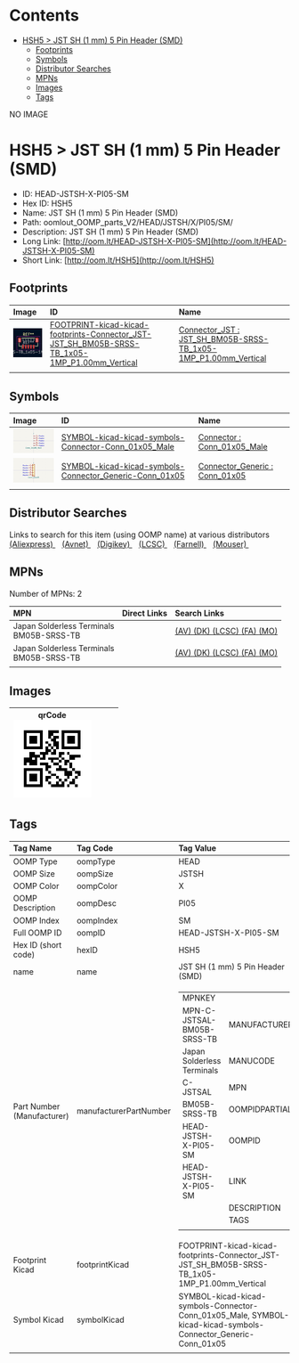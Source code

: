 



Contents
========

* [HSH5 > JST SH (1 mm) 5 Pin Header (SMD)](#hsh5--jst-sh-1-mm-5-pin-header-smd)
	* [Footprints](#footprints)
	* [Symbols](#symbols)
	* [Distributor Searches](#distributor-searches)
	* [MPNs](#mpns)
	* [Images](#images)
	* [Tags](#tags)
  
NO IMAGE  
# HSH5 > JST SH (1 mm) 5 Pin Header (SMD)

- ID: HEAD-JSTSH-X-PI05-SM
- Hex ID: HSH5
- Name: JST SH (1 mm) 5 Pin Header (SMD)
- Path: oomlout_OOMP_parts_V2/HEAD/JSTSH/X/PI05/SM/
- Description: JST SH (1 mm) 5 Pin Header (SMD)
- Long Link: [http://oom.lt/HEAD-JSTSH-X-PI05-SM](http://oom.lt/HEAD-JSTSH-X-PI05-SM)
- Short Link: [http://oom.lt/HSH5](http://oom.lt/HSH5)

## Footprints
  

|Image|ID|Name|
| :--- | :--- | :--- |
|[![](https://raw.githubusercontent.com/oomlout/oomlout_OOMP_eda_V2/main/FOOTPRINT/kicad/kicad-footprints/Connector_JST/JST_SH_BM05B-SRSS-TB_1x05-1MP_P1.00mm_Vertical/image_140.png)](https://github.com/oomlout/oomlout_OOMP_eda_V2/tree/main/FOOTPRINT/kicad/kicad-footprints/Connector_JST/JST_SH_BM05B-SRSS-TB_1x05-1MP_P1.00mm_Vertical/)|[FOOTPRINT-kicad-kicad-footprints-Connector_JST-JST_SH_BM05B-SRSS-TB_1x05-1MP_P1.00mm_Vertical](https://github.com/oomlout/oomlout_OOMP_eda_V2/tree/main/FOOTPRINT/kicad/kicad-footprints/Connector_JST/JST_SH_BM05B-SRSS-TB_1x05-1MP_P1.00mm_Vertical/)|[Connector_JST : JST_SH_BM05B-SRSS-TB_1x05-1MP_P1.00mm_Vertical](https://github.com/oomlout/oomlout_OOMP_eda_V2/tree/main/FOOTPRINT/kicad/kicad-footprints/Connector_JST/JST_SH_BM05B-SRSS-TB_1x05-1MP_P1.00mm_Vertical/)|
||||

## Symbols
  

|Image|ID|Name|
| :--- | :--- | :--- |
|[![](https://raw.githubusercontent.com/oomlout/oomlout_OOMP_eda_V2/main/SYMBOL/kicad/kicad-symbols/Connector/Conn_01x05_Male/image_140.png)](https://github.com/oomlout/oomlout_OOMP_eda_V2/tree/main/SYMBOL/kicad/kicad-symbols/Connector/Conn_01x05_Male/)|[SYMBOL-kicad-kicad-symbols-Connector-Conn_01x05_Male](https://github.com/oomlout/oomlout_OOMP_eda_V2/tree/main/SYMBOL/kicad/kicad-symbols/Connector/Conn_01x05_Male/)|[Connector : Conn_01x05_Male](https://github.com/oomlout/oomlout_OOMP_eda_V2/tree/main/SYMBOL/kicad/kicad-symbols/Connector/Conn_01x05_Male/)|
|[![](https://raw.githubusercontent.com/oomlout/oomlout_OOMP_eda_V2/main/SYMBOL/kicad/kicad-symbols/Connector_Generic/Conn_01x05/image_140.png)](https://github.com/oomlout/oomlout_OOMP_eda_V2/tree/main/SYMBOL/kicad/kicad-symbols/Connector_Generic/Conn_01x05/)|[SYMBOL-kicad-kicad-symbols-Connector_Generic-Conn_01x05](https://github.com/oomlout/oomlout_OOMP_eda_V2/tree/main/SYMBOL/kicad/kicad-symbols/Connector_Generic/Conn_01x05/)|[Connector_Generic : Conn_01x05](https://github.com/oomlout/oomlout_OOMP_eda_V2/tree/main/SYMBOL/kicad/kicad-symbols/Connector_Generic/Conn_01x05/)|
||||

## Distributor Searches
  
Links to search for this item (using OOMP name) at various distributors  
[(Aliexpress) ](https://www.aliexpress.com/wholesale?SearchText=JST+SH+1+mm+5+Pin+Header+SMD)&nbsp;&nbsp;&nbsp;[(Avnet) ](https://www.avnet.com/shop/us/search/JST+SH+1+mm+5+Pin+Header+SMD)&nbsp;&nbsp;&nbsp;[(Digikey) ](https://www.digikey.co.uk/en/products/result?s=JST+SH+1+mm+5+Pin+Header+SMD)&nbsp;&nbsp;&nbsp;[(LCSC) ](https://www.lcsc.com/search?q=JST+SH+1+mm+5+Pin+Header+SMD)&nbsp;&nbsp;&nbsp;[(Farnell) ](https://uk.farnell.com/search?st=JST+SH+1+mm+5+Pin+Header+SMD)&nbsp;&nbsp;&nbsp;[(Mouser) ](https://www.mouser.com/c/?q=JST+SH+1+mm+5+Pin+Header+SMD)&nbsp;&nbsp;&nbsp;
## MPNs
  
Number of MPNs: 2  

|MPN|Direct Links|Search Links|
| :--- | :--- | :--- |
|Japan Solderless Terminals<br>BM05B-SRSS-TB||[(AV) ](https://www.avnet.com/shop/us/search/BM05B-SRSS-TB)[(DK) ](https://www.digikey.co.uk/products/en?keywords=BM05B-SRSS-TB)[(LCSC) ](https://www.lcsc.com/search?q=BM05B-SRSS-TB)[(FA) ](https://uk.farnell.com/search?st=BM05B-SRSS-TB)[(MO) ](https://www.mouser.com/c/?q=BM05B-SRSS-TB)|
|Japan Solderless Terminals<br>BM05B-SRSS-TB||[(AV) ](https://www.avnet.com/shop/us/search/BM05B-SRSS-TB)[(DK) ](https://www.digikey.co.uk/products/en?keywords=BM05B-SRSS-TB)[(LCSC) ](https://www.lcsc.com/search?q=BM05B-SRSS-TB)[(FA) ](https://uk.farnell.com/search?st=BM05B-SRSS-TB)[(MO) ](https://www.mouser.com/c/?q=BM05B-SRSS-TB)|
||||

## Images
  

|qrCode<br>[![](https://raw.githubusercontent.com/oomlout/oomlout_OOMP_parts_V2/main/HEAD/JSTSH/X/PI05/SM/qrCode_140.png)](https://github.com/oomlout/oomlout_OOMP_parts_V2/tree/main/HEAD/JSTSH/X/PI05/SM/qrCode.png)||||
| :---: | :---: | :---: | :---: |

## Tags
  

|Tag Name|Tag Code|Tag Value|
| :--- | :--- | :--- |
|OOMP Type|oompType|HEAD|
|OOMP Size|oompSize|JSTSH|
|OOMP Color|oompColor|X|
|OOMP Description|oompDesc|PI05|
|OOMP Index|oompIndex|SM|
|Full OOMP ID|oompID|HEAD-JSTSH-X-PI05-SM|
|Hex ID (short code)|hexID|HSH5|
|name|name|JST SH (1 mm) 5 Pin Header (SMD)|
|Part Number (Manufacturer)|manufacturerPartNumber|<table><tr><td>MPNKEY</td></tr><tr><td> MPN-C-JSTSAL-BM05B-SRSS-TB</td><td> MANUFACTURER</td></tr><tr><td> Japan Solderless Terminals</td><td> MANUCODE</td></tr><tr><td> C-JSTSAL</td><td> MPN</td></tr><tr><td> BM05B-SRSS-TB</td><td> OOMPIDPARTIAL</td></tr><tr><td> HEAD-JSTSH-X-PI05-SM</td><td> OOMPID</td></tr><tr><td> HEAD-JSTSH-X-PI05-SM</td><td> LINK</td></tr><tr><td> </td><td> DESCRIPTION</td></tr><tr><td> </td><td> TAGS</td></tr><tr><td> </td></tr></table></td><td> <table><tr><td>MPNKEY</td></tr><tr><td> MPN-C-JSTSAL-BM05B-SRSS-TB</td><td> MANUFACTURER</td></tr><tr><td> Japan Solderless Terminals</td><td> MANUCODE</td></tr><tr><td> C-JSTSAL</td><td> MPN</td></tr><tr><td> BM05B-SRSS-TB</td><td> OOMPIDPARTIAL</td></tr><tr><td> HEAD-JSTSH-X-PI05-SM</td><td> OOMPID</td></tr><tr><td> HEAD-JSTSH-X-PI05-SM</td><td> LINK</td></tr><tr><td> </td><td> DESCRIPTION</td></tr><tr><td> </td><td> TAGS</td></tr><tr><td> </td></tr></table>|
|Footprint Kicad|footprintKicad|FOOTPRINT-kicad-kicad-footprints-Connector_JST-JST_SH_BM05B-SRSS-TB_1x05-1MP_P1.00mm_Vertical|
|Symbol Kicad|symbolKicad|SYMBOL-kicad-kicad-symbols-Connector-Conn_01x05_Male, SYMBOL-kicad-kicad-symbols-Connector_Generic-Conn_01x05|
||||
